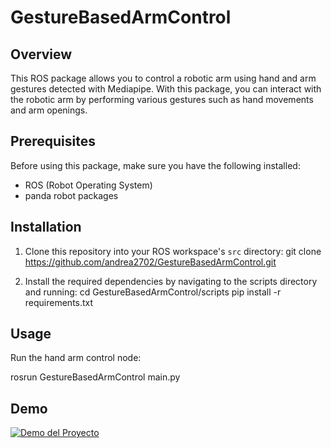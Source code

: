 # GestureBasedArmControl

## Overview

This ROS package allows you to control a robotic arm using hand and arm gestures detected with Mediapipe. With this package, you can interact with the robotic arm by performing various gestures such as hand movements and arm openings.

## Prerequisites

Before using this package, make sure you have the following installed:
- ROS (Robot Operating System)
- panda robot packages

## Installation

1. Clone this repository into your ROS workspace's `src` directory:
   git clone https://github.com/andrea2702/GestureBasedArmControl.git
   
2. Install the required dependencies by navigating to the scripts directory and running:
cd GestureBasedArmControl/scripts
pip install -r requirements.txt

## Usage
Run the hand arm control node:

rosrun GestureBasedArmControl main.py

## Demo
[![Demo del Proyecto](http://img.youtube.com/vi/9owxQ1zTffA/0.jpg)](https://www.youtube.com/watch?v=9owxQ1zTffA)
